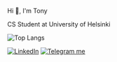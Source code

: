 Hi 👋, I'm Tony

CS Student at University of Helsinki



![Top Langs](https://tonylamgithubstats.vercel.app/api/top-langs/?username=lamtonylam&layout=compact&exclude_repo=opkh,koulu,lamtonylam,fullstackopen,fullstackopen-part3,express-app-devops-docker,devopsdocker,ohtuvarasto)




<p align="left">
    <a href="https://www.linkedin.com/in/lamtonylam" target="_blank"><img alt="LinkedIn" src="https://img.shields.io/badge/LinkedIn-0077B5?style=for-the-badge&logo=linkedin&logoColor=white"></a>
    <a href="https://telegram.me/tonymaatti" target="_blank"><img alt="Telegram me" src="https://img.shields.io/badge/Telegram-2CA5E0?style=for-the-badge&logo=telegram&logoColor=white"></a>
</p>

